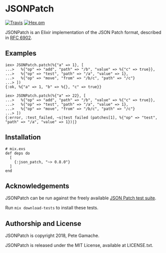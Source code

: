 # JSONPatch

[![Travis](https://img.shields.io/travis/gamache/json_patch.svg?style=flat-square)](https://travis-ci.org/gamache/json_patch_elixir)
[![Hex.pm](https://img.shields.io/hexpm/v/json_patch.svg?style=flat-square)](https://hex.pm/packages/json_patch)

JSONPatch is an Elixir implementation of the JSON Patch format,
described in [RFC 6902](http://tools.ietf.org/html/rfc6902).

## Examples

    iex> JSONPatch.patch(%{"a" => 1}, [
    ...>   %{"op" => "add", "path" => "/b", "value" => %{"c" => true}},
    ...>   %{"op" => "test", "path" => "/a", "value" => 1},
    ...>   %{"op" => "move", "from" => "/b/c", "path" => "/c"}
    ...> ])
    {:ok, %{"a" => 1, "b" => %{}, "c" => true}}

    iex> JSONPatch.patch(%{"a" => 22}, [
    ...>   %{"op" => "add", "path" => "/b", "value" => %{"c" => true}},
    ...>   %{"op" => "test", "path" => "/a", "value" => 1},
    ...>   %{"op" => "move", "from" => "/b/c", "path" => "/c"}
    ...> ])
    {:error, :test_failed, ~s|test failed (patches[1], %{"op" => "test", "path" => "/a", "value" => 1})|}


## Installation

    # mix.exs
    def deps do
      [
        {:json_patch, "~> 0.8.0"}
      ]
    end


## Acknowledgements

JSONPatch can be run against the freely available
[JSON Patch test suite](https://github.com/json-patch/json-patch-test).

Run `mix download-tests` to install these tests.


## Authorship and License

JSONPatch is copyright 2018, Pete Gamache.

JSONPatch is released under the MIT License, available at LICENSE.txt.

